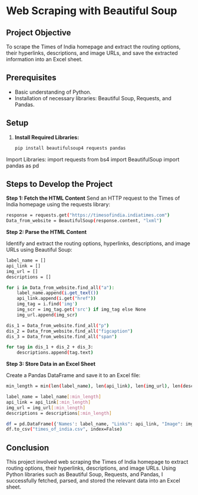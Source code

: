 # Web Scraping with Beautiful Soup

## Project Objective
To scrape the Times of India homepage and extract the routing options, their hyperlinks, descriptions, and image URLs, and save the extracted information into an Excel sheet.

## Prerequisites
- Basic understanding of Python.
- Installation of necessary libraries: Beautiful Soup, Requests, and Pandas.

## Setup
1. **Install Required Libraries:**
   ```bash
   pip install beautifulsoup4 requests pandas
Import Libraries:
import requests
from bs4 import BeautifulSoup
import pandas as pd

## Steps to Develop the Project
**Step 1: Fetch the HTML Content**
Send an HTTP request to the Times of India homepage using the requests library:
```bash
response = requests.get("https://timesofindia.indiatimes.com")
Data_from_website = BeautifulSoup(response.content, "lxml")
```

**Step 2: Parse the HTML Content**

Identify and extract the routing options, hyperlinks, descriptions, and image URLs using Beautiful Soup:
```bash
label_name = []
api_link = []
img_url = []
descriptions = []

for i in Data_from_website.find_all("a"):
    label_name.append(i.get_text())
    api_link.append(i.get("href"))
    img_tag = i.find('img')
    img_scr = img_tag.get('src') if img_tag else None
    img_url.append(img_scr)

dis_1 = Data_from_website.find_all("p")
dis_2 = Data_from_website.find_all("figcaption")
dis_3 = Data_from_website.find_all("span")

for tag in dis_1 + dis_2 + dis_3:
    descriptions.append(tag.text)
```
**Step 3: Store Data in an Excel Sheet**

Create a Pandas DataFrame and save it to an Excel file:
```bash
min_length = min(len(label_name), len(api_link), len(img_url), len(descriptions))

label_name = label_name[:min_length]
api_link = api_link[:min_length]
img_url = img_url[:min_length]
descriptions = descriptions[:min_length]

df = pd.DataFrame({'Names': label_name, "Links": api_link, "Image": img_url, "Description": descriptions})
df.to_csv("times_of_india.csv", index=False)
```
## Conclusion

This project involved web scraping the Times of India homepage to extract routing options, their hyperlinks, descriptions, and image URLs. Using Python libraries such as Beautiful Soup, Requests, and Pandas, I successfully fetched, parsed, and stored the relevant data into an Excel sheet.
